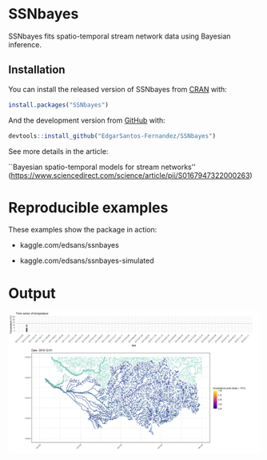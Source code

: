 
<!-- README.md is generated from README.Rmd. Please edit that file -->

# SSNbayes

<!-- badges: start -->
<!-- badges: end -->

SSNbayes fits spatio-temporal stream network data using Bayesian
inference.

## Installation

You can install the released version of SSNbayes from
[CRAN](https://CRAN.R-project.org) with:

``` r
install.packages("SSNbayes")
```

And the development version from [GitHub](https://github.com/) with:

``` r
devtools::install_github("EdgarSantos-Fernandez/SSNbayes")
```

See more details in the article:

\`\`Bayesian spatio-temporal models for stream networks’’
(<https://www.sciencedirect.com/science/article/pii/S0167947322000263>)

# Reproducible examples

These examples show the package in action:

- kaggle.com/edsans/ssnbayes

- kaggle.com/edsans/ssnbayes-simulated

# Output

![Alt Text](inst/exc_ts.gif)
